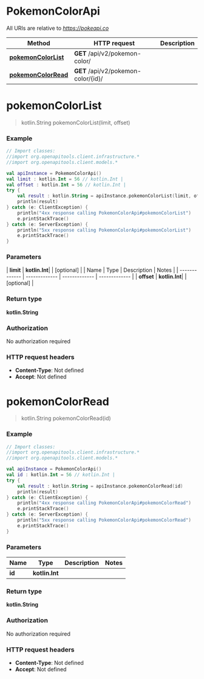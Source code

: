 # PokemonColorApi

All URIs are relative to *https://pokeapi.co*

| Method | HTTP request | Description |
| ------------- | ------------- | ------------- |
| [**pokemonColorList**](PokemonColorApi.md#pokemonColorList) | **GET** /api/v2/pokemon-color/ |  |
| [**pokemonColorRead**](PokemonColorApi.md#pokemonColorRead) | **GET** /api/v2/pokemon-color/{id}/ |  |


<a id="pokemonColorList"></a>
# **pokemonColorList**
> kotlin.String pokemonColorList(limit, offset)



### Example
```kotlin
// Import classes:
//import org.openapitools.client.infrastructure.*
//import org.openapitools.client.models.*

val apiInstance = PokemonColorApi()
val limit : kotlin.Int = 56 // kotlin.Int | 
val offset : kotlin.Int = 56 // kotlin.Int | 
try {
    val result : kotlin.String = apiInstance.pokemonColorList(limit, offset)
    println(result)
} catch (e: ClientException) {
    println("4xx response calling PokemonColorApi#pokemonColorList")
    e.printStackTrace()
} catch (e: ServerException) {
    println("5xx response calling PokemonColorApi#pokemonColorList")
    e.printStackTrace()
}
```

### Parameters
| **limit** | **kotlin.Int**|  | [optional] |
| Name | Type | Description  | Notes |
| ------------- | ------------- | ------------- | ------------- |
| **offset** | **kotlin.Int**|  | [optional] |

### Return type

**kotlin.String**

### Authorization

No authorization required

### HTTP request headers

 - **Content-Type**: Not defined
 - **Accept**: Not defined

<a id="pokemonColorRead"></a>
# **pokemonColorRead**
> kotlin.String pokemonColorRead(id)



### Example
```kotlin
// Import classes:
//import org.openapitools.client.infrastructure.*
//import org.openapitools.client.models.*

val apiInstance = PokemonColorApi()
val id : kotlin.Int = 56 // kotlin.Int | 
try {
    val result : kotlin.String = apiInstance.pokemonColorRead(id)
    println(result)
} catch (e: ClientException) {
    println("4xx response calling PokemonColorApi#pokemonColorRead")
    e.printStackTrace()
} catch (e: ServerException) {
    println("5xx response calling PokemonColorApi#pokemonColorRead")
    e.printStackTrace()
}
```

### Parameters
| Name | Type | Description  | Notes |
| ------------- | ------------- | ------------- | ------------- |
| **id** | **kotlin.Int**|  | |

### Return type

**kotlin.String**

### Authorization

No authorization required

### HTTP request headers

 - **Content-Type**: Not defined
 - **Accept**: Not defined

